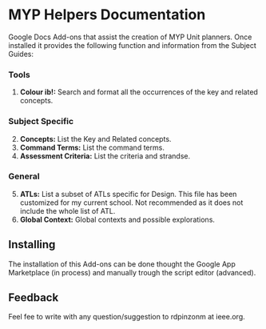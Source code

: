 # MYP Helpers Documentation
Google Docs Add-ons that assist the creation of MYP Unit planners. Once installed it provides the following function and information from the Subject Guides:

### Tools
1. **Colour ib!:** Search and format all the occurrences of the key and related concepts.

### Subject Specific
2. **Concepts:** List the Key and Related concepts.
3. **Command Terms:** List the command terms.
4. **Assessment Criteria:** List the criteria and strandse.

### General
5. **ATLs:** List a subset of ATLs specific for Design. This file has been customized for my current school. Not recommended as it does not include the whole list of ATL.
6. **Global Context:** Global contexts and possible explorations.

## Installing
The installation of this Add-ons can be done thought the Google App Marketplace (in process) and manually trough the script editor (advanced).

## Feedback
Feel fee to write with any question/suggestion to rdpinzonm at ieee.org.





